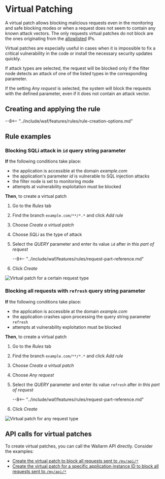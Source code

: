 [img-vpatch-example1]:      ../../images/user-guides/rules/vpatch-rule-1.png
[img-vpatch-example2]:      ../../images/user-guides/rules/vpatch-rule-2.png
[rule-creation-options]:    ../../user-guides/events/analyze-attack.md#analyze-requests-in-an-event
[request-processing]:       ../../user-guides/rules/request-processing.md

# Virtual Patching

A virtual patch allows blocking malicious requests even in the monitoring and safe blocking modes or when a request does not seem to contain any known attack vectors. The only requests virtual patches do not block are the ones originating from the [allowlisted](../ip-lists/overview.md) IPs.

Virtual patches are especially useful in cases when it is impossible to fix a critical vulnerability in the code or install the necessary security updates quickly.

If attack types are selected, the request will be blocked only if the filter node detects an attack of one of the listed types in the corresponding parameter.

If the setting *Any request* is selected, the system will block the requests with the defined parameter, even if it does not contain an attack vector.

## Creating and applying the rule

--8<-- "../include/waf/features/rules/rule-creation-options.md"

## Rule examples

### Blocking SQLi attack in `id` query string parameter

**If** the following conditions take place:

* the application is accessible at the domain *example.com*
* the application's parameter *id* is vulnerable to SQL injection attacks
* the filter node is set to monitoring mode
* attempts at vulnerability exploitation must be blocked

**Then**, to create a virtual patch

1. Go to the *Rules* tab
1. Find the branch `example.com/**/*.*` and click *Add rule*
1. Choose *Create a virtual patch*
1. Choose *SQLi* as the type of attack
1. Select the *QUERY* parameter and enter its value `id` after *in this part of request*

    --8<-- "../include/waf/features/rules/request-part-reference.md"

1. Click *Create*

![Virtual patch for a certain request type][img-vpatch-example1]


### Blocking all requests with `refresh` query string parameter

**If** the following conditions take place:

* the application is accessible at the domain *example.com*
* the application crashes upon processing the query string parameter `refresh`
* attempts at vulnerability exploitation must be blocked

**Then**, to create a virtual patch

1. Go to the *Rules* tab
1. Find the branch `example.com/**/*.*` and click *Add rule*
1. Choose *Create a virtual patch*
1. Choose *Any request*
1. Select the *QUERY* parameter and enter its value `refresh` after *in this part of request*

    --8<-- "../include/waf/features/rules/request-part-reference.md"

1. Click *Create*

![Virtual patch for any request type][img-vpatch-example2]

## API calls for virtual patches

To create virtual patches, you can call the Wallarm API directly. Consider the examples:

* [Create the virtual patch to block all requests sent to `/my/api/*`](../../api/request-examples.md#create-the-virtual-patch-to-block-all-requests-sent-to-myapi)
* [Create the virtual patch for a specific application instance ID to block all requests sent to `/my/api/*`](../../api/request-examples.md#create-the-virtual-patch-for-a-specific-application-instance-id-to-block-all-requests-sent-to-myapi)
